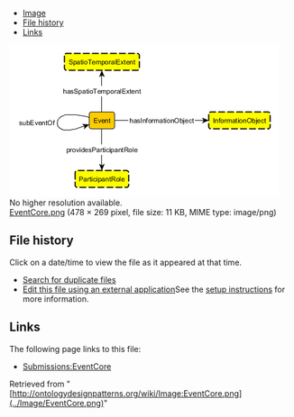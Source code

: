 * [Image](../Image/EventCore.png#file)
* [File history](../Image/EventCore.png#filehistory)
* [Links](../Image/EventCore.png#filelinks)

[![Image:EventCore.png](../images/9/98/EventCore.png)](../images/9/98/EventCore.png)  
No higher resolution available.  
[EventCore.png](../images/9/98/EventCore.png)‎ (478 × 269 pixel, file size: 11 KB, MIME type: image/png)

## File history

Click on a date/time to view the file as it appeared at that time.



  
* [Search for duplicate files](http://ontologydesignpatterns.org/wiki/Special:FileDuplicateSearch/EventCore.png "Special:FileDuplicateSearch/EventCore.png")
* [Edit this file using an external application](http://ontologydesignpatterns.org/wiki/index.php?title=Image:EventCore.png&action=edit&externaledit=true&mode=file "Image:EventCore.png")See the [setup instructions](http://www.mediawiki.org/wiki/Manual:External_editors "http://www.mediawiki.org/wiki/Manual:External_editors") for more information.

## Links



The following page links to this file:


* [Submissions:EventCore](../Submissions/EventCore "Submissions:EventCore")


Retrieved from "[http://ontologydesignpatterns.org/wiki/Image:EventCore.png](../Image/EventCore.png)"